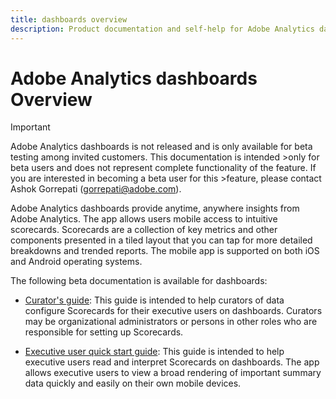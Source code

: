 ```yaml
---
title: dashboards overview
description: Product documentation and self-help for Adobe Analytics dashboards
---
```


# Adobe Analytics dashboards Overview

>[!IMPORTANT]
>
>Adobe Analytics dashboards is not released and is only available for beta testing among invited customers. This documentation is intended >only for beta users and does not represent complete functionality of the feature. If you are interested in becoming a beta user for this >feature, please contact Ashok Gorrepati (gorrepati@adobe.com).

Adobe Analytics dashboards provide anytime, anywhere insights from Adobe Analytics. The app allows users mobile access to intuitive scorecards. Scorecards are a collection of key metrics and other components presented in a tiled layout that you can tap for more detailed breakdowns and trended reports. The mobile app is supported on both iOS and Android operating systems.

The following beta documentation is available for dashboards:

* [Curator's guide](https://docs.adobe.com/content/help/en/analytics/analyze/mobapp/curator.html): This guide is intended to help curators of data configure Scorecards for their executive users on dashboards. Curators may be organizational administrators or persons in other roles who are responsible for setting up Scorecards.

* [Executive user quick start guide](https://docs.adobe.com/content/help/en/analytics/analyze/mobapp/executive.html): This guide is intended to help executive users read and interpret Scorecards on dashboards. The app allows executive users to view a broad rendering of important summary data quickly and easily on their own mobile devices.

